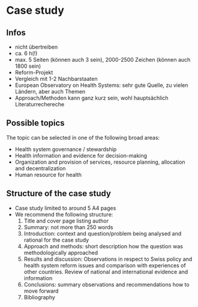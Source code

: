 # Case study

## Infos

* nicht übertreiben
* ca. 6 h(!)
* max. 5 Seiten (können auch 3 sein), 2000-2500 Zeichen (können auch 1800 sein)
* Reform-Projekt
* Vergleich mit 1-2 Nachbarstaaten
* European Observatory on Health Systems: sehr gute Quelle, zu vielen Ländern, aber auch Themen
* Approach/Methoden kann ganz kurz sein, wohl hauptsächlich Literaturrechereche

## Possible topics

The topic can be selected in one of the following broad areas:

* Health system governance / stewardship
* Health information and evidence for decision-making
* Organization and provision of services, resource planning, allocation and decentralization
* Human resource for health

## Structure of the case study

* Case study limited to around 5 A4 pages
* We recommend the following structure:
  1. Title and cover page listing author
  2. Summary: not more than 250 words
  3. Introduction: context and question/problem being analysed and rational for the case study
  4. Approach and methods: short description how the question was methodologically approached
  5. Results and discussion: Observations in respect to Swiss policy and health system reform issues and comparison with experiences of other countries. Review of national and international evidence and information
  6. Conclusions: summary observations and recommendations how to move forward
  7. Bibliography

